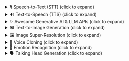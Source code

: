 <details>
<summary>🎙️ Speech-to-Text (STT) (click to expand)</summary>
<details>
<summary>🎙️ Dataset for STT (click to expand)</summary>
## 🗂️ Dataset for STT
## 📜 [CC-0](https://creativecommons.org/share-your-work/public-domain/cc0/)

| CORPUS | LANGUAGES | # HOURS | # SPEAKERS | DOWNLOAD | LICENSE |
| --- | --- | --- | --- | --- | --- |
| Common Voice | Multilingual | >15,000 hours (validated); >20,000 hours (total) | Multi-speaker | <https://voice.mozilla.org/en/datasets> | [CC-0](https://creativecommons.org/share-your-work/public-domain/cc0/) |
| Yesno | Hebrew | 6 mins | one male | <http://www.openslr.org/1/> | [CC-0](https://creativecommons.org/share-your-work/public-domain/cc0/) |
| LJ Speech Corpus | English | ~24 hours | [one female](https://librivox.org/reader/11049) | <https://data.keithito.com/data/speech/LJSpeech-1.1.tar.bz2> | [CC-0](https://creativecommons.org/share-your-work/public-domain/cc0/) |
| NST Danish ASR Database | Danish | 229,992 utterances | 616 speakers | original: <https://www.nb.no/sprakbanken/en/resource-catalogue/oai-nb-no-sbr-19/>, reorganized: <https://www.nb.no/sprakbanken/en/resource-catalogue/oai-nb-no-sbr-55/> | [CC-0](https://creativecommons.org/publicdomain/zero/1.0/) |
| NST Danish Dictation | Danish | 34,955 utterances | 151 speakers | <https://www.nb.no/sprakbanken/en/resource-catalogue/oai-nb-no-sbr-20/> | [CC-0](https://creativecommons.org/publicdomain/zero/1.0/) |
| NST Danish Speech Synthesis | Danish | 4,108 utterances | 1 male speaker | <https://www.nb.no/sprakbanken/en/resource-catalogue/oai-nb-no-sbr-21/> | [CC-0](https://creativecommons.org/publicdomain/zero/1.0/) |
| NST Swedish ASR Database | Swedish | 366,000 utterances | 1,000 speakers | original: <https://www.nb.no/sprakbanken/en/resource-catalogue/oai-nb-no-sbr-16/>, reorganized: <https://www.nb.no/sprakbanken/en/resource-catalogue/oai-nb-no-sbr-56/> | [CC-0](https://creativecommons.org/publicdomain/zero/1.0/) |
| NST Swedish Dictation | Swedish | 45,620 utterances | 195 speakers | <https://www.nb.no/sprakbanken/en/resource-catalogue/oai-nb-no-sbr-17/> | [CC-0](https://creativecommons.org/publicdomain/zero/1.0/) |
| NST Swedish Speech Synthesis | Swedish | 5,279 utterances | 1 male speaker | <https://www.nb.no/sprakbanken/en/resource-catalogue/oai-nb-no-sbr-18/> | [CC-0](https://creativecommons.org/publicdomain/zero/1.0/) |
| NST Norwegian ASR Database | Norwegian | 359,760 utterances | 980 speakers | original: <https://www.nb.no/sprakbanken/en/resource-catalogue/oai-nb-no-sbr-13/>, reorganized: <https://www.nb.no/sprakbanken/en/resource-catalogue/oai-nb-no-sbr-54/> | [CC-0](https://creativecommons.org/publicdomain/zero/1.0/) |
| NST Norwegian Dictation | Norwegian | 33,360 utterances | 144 speakers | <https://www.nb.no/sprakbanken/en/resource-catalogue/oai-nb-no-sbr-14/> | [CC-0](https://creativecommons.org/publicdomain/zero/1.0/) |
| NST Norwegian Speech Synthesis | Norwegian | 5,363 utterances | 1 male speaker | <https://www.nb.no/sprakbanken/en/resource-catalogue/oai-nb-no-sbr-15/> | [CC-0](https://creativecommons.org/publicdomain/zero/1.0/) |
| NB Tale – Speech Database for Norwegian | Norwegian | 7,600 utterances + ~12 hours | 380 speakers | <https://www.nb.no/sprakbanken/en/resource-catalogue/oai-nb-no-sbr-31/> | [CC-0](https://creativecommons.org/publicdomain/zero/1.0/) |
| Norwegian Parliamentary Speech Corpus (v0.1) | Norwegian | ~59 hours | 203 speakers | <https://www.nb.no/sprakbanken/en/resource-catalogue/oai-nb-no-sbr-58/> | [CC-0](https://creativecommons.org/publicdomain/zero/1.0/) |
| Wikimedia Commons Odia | Odia | ~8 hours | ~20 speakers | <https://commons.wikimedia.org/wiki/Category:Odia_pronunciation> | mostly(?) [CC-0](https://creativecommons.org/share-your-work/public-domain/cc0/) |
| Thorsten-21.02-neutral | German | ~24 hours | 1 male speaker | <https://www.Thorsten-Voice.de> | [CC-0](https://creativecommons.org/share-your-work/public-domain/cc0/) |
| Thorsten-21.06-emotional | German | 2.400 utterances (8 emotions) | 1 male speaker | <https://www.Thorsten-Voice.de> | [CC-0](https://creativecommons.org/share-your-work/public-domain/cc0/) |

## 📜 [CC-BY](https://creativecommons.org/licenses/by/4.0/)

| CORPUS | LANGUAGES | # HOURS | # SPEAKERS | DOWNLOAD | LICENSE |
| --- | --- | --- | --- | --- | --- |
| ARU Speech Corpus | English (UK) | 720 utterances / speaker | 12 (6 femals; 6 male) | <http://datacat.liverpool.ac.uk/681/1/ARU_Speech_Corpus_v1_0.zip> | [CC-BY 3.0](https://creativecommons.org/licenses/by/3.0/) |
| Althingi Parliamentary Speech Corpus  | Icelandic | 542 hours and 25 minutes | 196 speakers | <http://www.malfong.is/index.php?dlid=73&lang=en> | [CC-BY 4.0](https://creativecommons.org/licenses/by/4.0/) |
| Alþingisumræður Parliamentary Speech Corpus | Icelandic | ~21 hours | | <http://www.malfong.is/index.php?dlid=8&lang=en> | [CC-BY 3.0](https://creativecommons.org/licenses/by/3.0/) |
| Hjal Corpus | Icelandic | ~41,000 recordings | 883 speakers | <http://www.malfong.is/index.php?dlid=5&lang=en> | [CC-BY 3.0](https://creativecommons.org/licenses/by/3.0/) |
| The Malromur Corpus | Icelandic | 152 hours | 563 speakers | <http://www.malfong.is/index.php?dlid=65&lang=en> | [CC-BY 4.0](https://creativecommons.org/licenses/by/4.0/) |
| Telecooperation German Corpus for Kinect | German | ~35 hours | ~180 speakers | <http://www.repository.voxforge1.org/downloads/de/german-speechdata-TUDa-2015.tar.gz> | [CC-BY 2.0](https://creativecommons.org/licenses/by/2.0/) |
| African Speech Technology English-English Speech Corpus | English | ~21 hours | | <https://repo.sadilar.org/handle/20.500.12185/283> | [CC-BY 2.5 South Africa](https://creativecommons.org/licenses/by/2.5/za/legalcode) |
| African Speech Technology isiXhosa Speech Corpus | isiXhosa | ~26 hours | | <https://repo.sadilar.org/handle/20.500.12185/305> | [CC-BY 2.5 South Africa](https://creativecommons.org/licenses/by/2.5/za/legalcode) |
| NCHLT Afrikaans | Afrikaans | 56 hours | 210 speakers (98 female / 112 male) | <https://repo.sadilar.org/handle/20.500.12185/280> | CC-BY 3.0 |
| NCHLT English | English | 56 hours | 210 speakers (100 female / 110 male) | <https://repo.sadilar.org/handle/20.500.12185/274> | CC-BY 3.0 |
| NCHLT isiNdebele | isiNdebele | 56 hours | 148 speakers (78 female / 70 male) | <https://repo.sadilar.org/handle/20.500.12185/272> | CC-BY 3.0 |
| NCHLT isiXhosa | isiXhosa | 56 hours | 209 speakers (106 female / 103 male) | <https://repo.sadilar.org/handle/20.500.12185/279> | CC-BY 3.0 |
| NCHLT isiZulu | isiZulu | 56 hours | 210 speakers (98 female / 112 male) | <https://repo.sadilar.org/handle/20.500.12185/275> | CC-BY 3.0 |
| NCHLT Sepedi | Sepedi | 56 hours | 210 speakers (100 female / 110 male) | <https://repo.sadilar.org/handle/20.500.12185/270> | CC-BY 3.0 |
| NCHLT Sesotho | Sesotho | 56 hours | 210 speakers (113 female / 97 male) | <https://repo.sadilar.org/handle/20.500.12185/278> | CC-BY 3.0 |
| NCHLT Setswana | Setswana | 56 hours | 210 speakers (109 female / 101 male) | <https://repo.sadilar.org/handle/20.500.12185/281> | CC-BY 3.0 |
| NCHLT Siswati | Siswati | 56 hours | 197 speakers (96 female / 101 male) | <https://repo.sadilar.org/handle/20.500.12185/271> | CC-BY 3.0 |
| NCHLT Tshivenda | Tshivenda | 56 hours | 208 speakers (83 female / 125 male) | <https://repo.sadilar.org/handle/20.500.12185/276> | CC-BY 3.0 |
| NCHLT Xitsonga | Xitsonga | 56 hours | 198 speakers (95 female/103 male) | <https://repo.sadilar.org/handle/20.500.12185/277> | CC-BY 3.0 |
| Lwazi II Cross-lingual Proper Name Corpus | Afrikaans; English; isiZulu; Sesotho | 2 hours 5 mins| 20 speakers | <https://repo.sadilar.org/handle/20.500.12185/445> | CC-BY 3.0 |
| Lwazi II Proper Name Call Routing Telephone Corpus | English | 2 hours 7 mins | | <https://repo.sadilar.org/handle/20.500.12185/448> | CC-BY 3.0 |
| Lwazi II Afrikaans Trajectory Tracking Corpus | Afrikaans | 4 hours | one male | <https://repo.sadilar.org/handle/20.500.12185/442> | CC-BY 3.0 |
| LibriSpeech | English | ~1000 hours | 2484 speakers (1201 female / 1283 male) | <http://www.openslr.org/12/> | CC-BY 4.0 |
| Zeroth-Korean | Korean | 52.8 hours | 115 speakers | <http://www.openslr.org/40/> | CC-BY 4.0 |
| Speech Commands | English | 17.8 hours  | >1,000 speakers | <https://ai.googleblog.com/2017/08/launching-speech-commands-dataset.html> | CC-BY 4.0 |
| ParlamentParla | Catalan | 320 hours  |  | <https://www.openslr.org/59/> | CC-BY 4.0 |
|  SIWIS | French | ~10 hours  | one female | <http://datashare.is.ed.ac.uk/download/DS_10283_2353.zip> | [CC-BY 4.0](https://creativecommons.org/licenses/by/4.0/legalcode) |
|  VCTK | English | 44 hours | 109 speakers  | <http://datashare.is.ed.ac.uk/download/DS_10283_3443.zip> | [CC-BY 4.0](https://creativecommons.org/licenses/by/4.0/legalcode) |
|  LibriTTS | English | 586 hours | 2,456 speakers (1,185 female / 1,271 male)  | <http://www.openslr.org/60/> | [CC-BY 4.0](https://creativecommons.org/licenses/by/4.0/legalcode) |
|  Augmented LibriSpeech | Audio (English); Text (English, French) | 236 hours | | <https://persyval-platform.univ-grenoble-alpes.fr/datasets/DS91> | [CC-BY 4.0](https://creativecommons.org/licenses/by/4.0/legalcode) |
|  Helsinki Prosody Corpus | English | 262.5 hours | 1,230 speakers | <https://github.com/Helsinki-NLP/prosody> | [CC-BY 4.0](https://creativecommons.org/licenses/by/4.0/legalcode) |
|Tuva Speech Database | Norwegian | 24 hours | 40 speakers | https://www.nb.no/sprakbanken/show?serial=oai:nb.no:sbr-44&lang= |  [CC-BY 4.0](https://creativecommons.org/licenses/by/4.0/legalcode) |
| COERLL Kʼicheʼ corpus | Kʼicheʼ | 34 minutes | ? speakers | https://cl.indiana.edu/~ftyers/resources/utexas-kiche-audio.tar.gz | [CC-BY 4.0](https://creativecommons.org/licenses/by/4.0/legalcode) |
| Timers and Such v0.1 | English (synthetic: US, real: various nationalities) | synthetic: 172 hours, real: 0.29 hours | 21 synthetic, 11 real | https://zenodo.org/record/4110812#.X9j0RmBOkYM | [CC-BY 4.0](https://creativecommons.org/licenses/by/4.0/legalcode) |
| Large Corpus of Czech Parliament Plenary Hearings | Czech | 444 hours | | <https://lindat.mff.cuni.cz/repository/xmlui/handle/11234/1-3126> | [CC-BY 4.0](https://creativecommons.org/licenses/by/4.0/legalcode) |

## 📜 [CC-BY-SA](https://creativecommons.org/licenses/by-sa/4.0/)

| CORPUS | LANGUAGES | # HOURS | # SPEAKERS | DOWNLOAD | LICENSE |
| --- | --- | --- | --- | --- | --- |
| Iban | Iban | 8 hours |  | <http://www.openslr.org/24/> <https://github.com/sarahjuan/iban> | CC-BY-SA 2.0 |
| Vystadial 2013 | English; Czech | 41 hours; 15 hours |  | <http://www.openslr.org/6/> | CC-BY-SA 3.0 US |
| Vystadial 2016 Czech | Czech | 77 hours; includes Vystadial 2013 Czech | | <https://lindat.cz/repository/xmlui/handle/11234/1-1740> | CC-BY-SA 4.0 |
| Free Spoken Digit Dataset | English | 2,000 isolated digits | 4 speakers | <https://github.com/Jakobovski/free-spoken-digit-dataset> | CC-BY-SA 4.0 |
| Google Javanese | Javanese | 296 hours| 1019 speakers| <http://www.openslr.org/35/> | CC-BY-SA 4.0 |
| Google Nepali | Nepali | 165 hours| 527 speakers| <http://www.openslr.org/54/> | CC-BY-SA 4.0 |
| Google Bengali | Bengali | 229 hours| 508 speakers| <http://www.openslr.org/53/> | CC-BY-SA 4.0 |
| Google Sinhala | Sinhala | 224 hours| 478 speakers| <http://www.openslr.org/52/> | CC-BY-SA 4.0 |
| Google Sundanese | Sundanese | 333 hours| 542 speakers| <http://www.openslr.org/36/> | CC-BY-SA 4.0 |
| Spoken Wikipedia Corpus (SWC-2017) | English; German; Dutch | 182 hours; 249 hours; 79 hours | 395 speakers; 339 speakers; 145 speakers | <https://nats.gitlab.io/swc/> | CC-BY-SA 4.0 |
| Chuvash TTS | Chuvash | 4 hours | 1 speaker | <https://github.com/ftyers/Turkic_TTS> | CC-BY-SA 4.0  |
| Forschergeist | German | 2 hours | 2 speakers (1 female; 1 male) | female speaker: <https://goofy.zamia.org/zamia-speech/corpora/forschergeist/annettevogt-20180320-rec.tgz>; male speaker: <https://goofy.zamia.org/zamia-speech/corpora/forschergeist/timpritlove-20180320-rec.tgz> | CC-BY-SA 4.0  |
| Malayalam Speech Corpus by [SMC](https://blog.smc.org.in/malayalam-speech-corpus/) | Malayalam | 1:36 hours | 75 speakers (3 female, 12 male, 60 unidentified) | https://releases.smc.org.in/msc-reviewed-speech/ | CC-BY-SA 4.0  |
| Google Malayalam | Malayalam | 3.02 hours| 24 speakers| <http://www.openslr.org/63/> | CC-BY-SA 4.0 |

## 📜 [CC-BY-ND](https://creativecommons.org/licenses/by-nd/4.0/)

| CORPUS | LANGUAGES | # HOURS | # SPEAKERS | DOWNLOAD | LICENSE |
| --- | --- | --- | --- | --- | --- |
| IBM Recorded Debates v1 | English | 5 hours | 10 speakers | <https://www.research.ibm.com/haifa/dept/vst/debating_data.shtml#Debate%20Speech%20Analysis> | CC-BY-ND |
| IBM Recorded Debates v2 | English | ~14 hours  | 14 speakers | <https://www.research.ibm.com/haifa/dept/vst/debating_data.shtml#Debate%20Speech%20Analysis> | CC-BY-ND |

## 📜 [CC-BY-NC](https://creativecommons.org/licenses/by-nc/4.0/)

| CORPUS | LANGUAGES | # HOURS | # SPEAKERS | DOWNLOAD | LICENSE |
| --- | --- | --- | --- | --- | --- |
| TV3Parla | Catalan | 240 hours  |  | <http://laklak.eu/share/tv3_0.3.tar.gz> | [CC-BY-NC 4.0](https://creativecommons.org/licenses/by-nc/4.0/) |
| Russian Open STT Corpus | Russian | ~10,000 hours public, ~10,000 more upon request  |  | <https://github.com/snakers4/open_stt/#links> | [CC-BY-NC 4.0](https://creativecommons.org/licenses/by-nc/4.0/) with some [exceptions](https://github.com/snakers4/open_stt/blob/master/LICENSE)|
| Russian Open TTS Corpus | Russian | 145 hours  | 3 males | <https://github.com/snakers4/open_tts/#links> | [CC-BY-NC 4.0](https://creativecommons.org/licenses/by-nc/4.0/) with some [expections](https://github.com/snakers4/open_tts/blob/master/LICENSE)|
| OVM – Otázky Václava Moravce | Czech | 35 hours  |  | <https://lindat.mff.cuni.cz/repository/xmlui/handle/11858/00-097C-0000-000D-EC98-3> | [CC-BY-NC 3.0](https://creativecommons.org/licenses/by-nc/3.0/) |

## 📜 [CC-BY-NC-SA](https://creativecommons.org/licenses/by-nc-sa/4.0/)

| CORPUS | LANGUAGES | # HOURS | # SPEAKERS | DOWNLOAD | LICENSE |
| --- | --- | --- | --- | --- | --- |
| CHiME-Home | English | 6.8 hours |  | <https://archive.org/details/chime-home> | [CC-BY-NC-SA 3.0](https://creativecommons.org/licenses/by-nc-sa/3.0/) |
| Cameroon Pidgin English Corpus | Cameroon Pidgin English | ~17 hours |  | <http://ota.ox.ac.uk/text/2563.zip> | [CC-BY-NC-SA 3.0](https://creativecommons.org/licenses/by-nc-sa/3.0/) |

## 📜 [CC-BY-NC-ND](https://creativecommons.org/licenses/by-nc-nd/4.0/)

| CORPUS | LANGUAGES | # HOURS | # SPEAKERS | DOWNLOAD | LICENSE |
| --- | --- | --- | --- | --- | --- |
| Tatoeba-Eng | English | ~250 hours (rough estimate) | 6 speakers | <https://voice.mozilla.org/en/datasets> | [CC-BY-NC 4.0](https://creativecommons.org/licenses/by-nc/4.0/) (some audio) / [CC-BY-NC-ND 3.0](https://creativecommons.org/licenses/by-nc-nd/3.0/) (most audio) / [CC-BY 2.0](https://creativecommons.org/licenses/by/2.0/) (all text) |
| TED-LIUM | English | 118 hours | 685 speakers (36h female / 81h male) | <http://www.openslr.org/7/> | [CC-BY-NC-ND 3.0](https://creativecommons.org/licenses/by-nc-nd/3.0/) |
| TED-LIUM-2 | English | 207 hours | 1242 speakers (66h female / 141h male) | <http://www.openslr.org/19/> | [CC-BY-NC-ND 3.0](https://creativecommons.org/licenses/by-nc-nd/3.0/) |
| TED-LIUM-3 | English | 452 hours | 2028 speakers (134h female / 316h male) | <http://www.openslr.org/51/> | [CC-BY-NC-ND 3.0](https://creativecommons.org/licenses/by-nc-nd/3.0/) |
| Pansori TEDxKR | Korean | 3 hours | 41 speakers | <http://www.openslr.org/58/> | [CC-BY-NC-ND 4.0](https://creativecommons.org/licenses/by-nc-nd/4.0/) |
| Primewords Mandarin | Mandarin | 100 hours | 296 speakers | <http://www.openslr.org/47/> | [CC-BY-NC-ND 4.0](https://creativecommons.org/licenses/by-nc-nd/4.0/)|
| MuST-C v1.0 | Audio (English); Text (Dutch, French, German, Italian, Portuguese, Romanian, Russian, Spanish) | 408, 504, 492, 465, 442, 385, 432, 489 hours per language pair | | <https://ict.fbk.eu/must-c-release-v1-0/> | [CC-BY-NC-ND 4.0](https://creativecommons.org/licenses/by-nc-nd/4.0/) |
| Czech Parliament Meetings | Czech | 88 hours | | <https://lindat.mff.cuni.cz/repository/xmlui/handle/11858/00-097C-0000-0005-CF9C-4> | [CC-BY-NC-ND 3.0](https://creativecommons.org/licenses/by-nc-nd/3.0/) |
| BembaSpeech | Bemba | 24 hours | 17 speakers (9 male / 8 female) | <https://github.com/csikasote/BembaSpeech> | [CC-BY-NC-ND 4.0](https://creativecommons.org/licenses/by-nc-nd/4.0/) |

## 📜 [CDLA-Permissive](https://cdla.io/permissive-1-0/)

| CORPUS | LANGUAGES | # HOURS | # SPEAKERS | DOWNLOAD | LICENSE |
| --- | --- | --- | --- | --- | --- |
| DiPCo | English | ~5 hours | 32 speakers (13 female; 19 male) | <https://s3.amazonaws.com/dipco/DiPCo.tgz> | [CDLA-Permissive-1.0](https://cdla.io/permissive-1-0/) |

## 📜 [GNU General Public License](https://www.gnu.org/licenses/gpl.html)

| CORPUS | LANGUAGES | # HOURS | # SPEAKERS | DOWNLOAD | LICENSE |
| --- | --- | --- | --- | --- | --- |
| VoxForge | English | ~120 hours | ~2966 speakers | <http://www.repository.voxforge1.org/downloads/en/Trunk/Audio/Main/16kHz_16bit/> <https://voice.mozilla.org/en/datasets> | GNU-GPL 3.0 |
| VoxForge | Russian |  | | <http://www.repository.voxforge1.org/downloads/ru/Trunk/Audio/Main/16kHz_16bit/> <http://www.repository.voxforge1.org/downloads/Russian/Trunk/Audio/Main/16kHz_16bit/>| GNU-GPL 3.0 |
| VoxForge | German |  | | <http://www.repository.voxforge1.org/downloads/de/Trunk/Audio/Main/16kHz_16bit/> | GNU-GPL 3.0 |


## 📜 [Apache License](https://www.apache.org/licenses/LICENSE-2.0)

| CORPUS | LANGUAGES | # HOURS | # SPEAKERS | DOWNLOAD | LICENSE |
| --- | --- | --- | --- | --- | --- |
| AISHELL-1 | Mandarin | 170 hours | 400 speakers | <http://www.openslr.org/33/> | Apache 2.0 |
| Tunisian_MSA | Modern Standard Arabic (Tunisia) | 11.2 hours | 118 speakers | <http://www.openslr.org/46/> | Apache 2.0 |
| African Accented French | French | 22 hours | 232 speakers | <http://www.openslr.org/57/> | Apache 2.0 |
| THCHS-30 | Mandarin Chinese | 33.57 hours (13,389 utterances) | 40 speakers (31 female; 9 male) | <http://www.openslr.org/18/> | Apache 2.0 |
| Living Audio Dataset - Dutch | Dutch | 57:49 min | 1 speaker | <https://github.com/Idlak/Living-Audio-Dataset> | Apache 2.0 |
| Living Audio Dataset - English | English | 50:50 min | 1 speaker | <https://github.com/Idlak/Living-Audio-Dataset> | Apache 2.0 |
| Living Audio Dataset - Irish | Irish | 61:56 min | 1 speaker | <https://github.com/Idlak/Living-Audio-Dataset> | Apache 2.0 |
| Living Audio Dataset - Russian | Russian | 34:58 min | 1 speaker | <https://github.com/Idlak/Living-Audio-Dataset> | Apache 2.0 |



## 📜 [MIT License](https://opensource.org/licenses/MIT)

| CORPUS | LANGUAGES | # HOURS | # SPEAKERS | DOWNLOAD | LICENSE |
| --- | --- | --- | --- | --- | --- |
| ALFFA | Amharic;Hausa (paid); Swahili; Wolof |  |  | <http://www.openslr.org/25/> <https://github.com/besacier/ALFFA_PUBLIC> | MIT |


## 📜 [BSD 3-Clause License](https://opensource.org/licenses/BSD-3-Clause)


| CORPUS | LANGUAGES | # HOURS | # SPEAKERS | DOWNLOAD | LICENSE |
| --- | --- | --- | --- | --- | --- |
| M-AILABS German Corpus | German | 237 hours and 22 minutes |  | <http://www.caito.de/data/Training/stt_tts/de_DE.tgz> | [M-AILABS LICENSE](https://www.caito.de/2019/01/the-m-ailabs-speech-dataset/) (a data-specific [BSD 3-Clause License](https://opensource.org/licenses/BSD-3-Clause))|
| M-AILABS Queen's English Corpus | Queen's English | 45 hours and 35 minutes |  | <http://www.caito.de/data/Training/stt_tts/en_UK.tgz> | [M-AILABS LICENSE](https://www.caito.de/2019/01/the-m-ailabs-speech-dataset/) (a data-specific [BSD 3-Clause License](https://opensource.org/licenses/BSD-3-Clause))|
| M-AILABS US English Corpus | American English | 102 hours and 7 minutes |  | <http://www.caito.de/data/Training/stt_tts/en_US.tgz> | [M-AILABS LICENSE](https://www.caito.de/2019/01/the-m-ailabs-speech-dataset/) (a data-specific [BSD 3-Clause License](https://opensource.org/licenses/BSD-3-Clause))|
| M-AILABS Spanish Corpus | Spanish Spanish | 108 hours and 34 minutes |  | <http://www.caito.de/data/Training/stt_tts/es_ES.tgz> | [M-AILABS LICENSE](https://www.caito.de/2019/01/the-m-ailabs-speech-dataset/) (a data-specific [BSD 3-Clause License](https://opensource.org/licenses/BSD-3-Clause))|
| M-AILABS Italian Corpus | Italian | 127 hours and 40 minutes |  | <http://www.caito.de/data/Training/stt_tts/it_IT.tgz> | [M-AILABS LICENSE](https://www.caito.de/2019/01/the-m-ailabs-speech-dataset/) (a data-specific [BSD 3-Clause License](https://opensource.org/licenses/BSD-3-Clause))|
| M-AILABS Ukrainian Corpus | Ukrainian | 87 hours and 8 minutes |  | <http://www.caito.de/data/Training/stt_tts/uk_UK.tgz> | [M-AILABS LICENSE](https://www.caito.de/2019/01/the-m-ailabs-speech-dataset/) (a data-specific [BSD 3-Clause License](https://opensource.org/licenses/BSD-3-Clause))|
| M-AILABS Russian Corpus | Russian | 46 hours and 47 minutes |  | <http://www.caito.de/data/Training/stt_tts/ru_RU.tgz> | [M-AILABS LICENSE](https://www.caito.de/2019/01/the-m-ailabs-speech-dataset/) (a data-specific [BSD 3-Clause License](https://opensource.org/licenses/BSD-3-Clause))|
| M-AILABS French-v0.9 Corpus | French | 190 hours and 30 minutes |  | <http://www.caito.de/data/Training/stt_tts/fr_FR.tgz> | [M-AILABS LICENSE](https://www.caito.de/2019/01/the-m-ailabs-speech-dataset/) (a data-specific [BSD 3-Clause License](https://opensource.org/licenses/BSD-3-Clause))|
| M-AILABS Polish Corpus | Polish | 53 hours and 50 minutes |  | <http://www.caito.de/data/Training/stt_tts/pl_PL.tgz> | [M-AILABS LICENSE](https://www.caito.de/2019/01/the-m-ailabs-speech-dataset/) (a data-specific [BSD 3-Clause License](https://opensource.org/licenses/BSD-3-Clause))|

## 📜 [Custom License](https://en.wikipedia.org/wiki/Copyright)

| CORPUS | LANGUAGES | # HOURS | # SPEAKERS | DOWNLOAD | LICENSE |
| --- | --- | --- | --- | --- | --- |
| Fluent Speech Commands Corpus | English | 19 hours (30,043 utterances) | 97 speakers | <http://fluent.ai:2052/jf8398hf30f0381738rucj3828chfdnchs.tar.gz> | [Fluent Speech Commands Public License](https://groups.google.com/a/fluent.ai/forum/#!msg/fluent-speech-commands/MXh_7Y-3QC8/9i2pHPW9AwAJ) |
| CMU Wilderness | 700 Langs | Alignments distributed without audio or text total:~14,000 hours; per lang: ~20 hours |  | <https://github.com/festvox/datasets-CMU_Wilderness> | <https://live.bible.is/terms> |
| CHiME-5 | English | 50 hours | 48 speakers | <http://spandh.dcs.shef.ac.uk/chime_challenge/data.html> | [CHiME-5 License](http://spandh.dcs.shef.ac.uk/chime_challenge/download.html) |
| Fearless Steps Corpus | English | 19,000 hours (20 hours transcribed) | ~450 speakers | <https://fearless-steps.github.io/ChallengePhase3/#19k_Corpus_Access> | [NASA Media Usage Guidelines](https://www.nasa.gov/multimedia/guidelines/index.html) |
| Microsoft Speech Corpus (Indian languages) | Telugu; Tamil; Gujarati | | | <https://msropendata.com/datasets/7230b4b1-912d-400e-be58-f84e0512985e> | [Microsoft Speech Corpus (Indian Languages) License](https://msropendata.com/datasets/7230b4b1-912d-400e-be58-f84e0512985e) |
| Microsoft Speech Language Translation Corpus | English; Chinese; Japanese| | | <https://msropendata.com/datasets/54813518-4ea6-4c39-9bb2-b0d1e5f0c187> | [Microsoft Research Data License Agreement](https://msrodr-api.azurewebsites.net//licenses/2f933be3-284d-500b-7ea3-2aa2fd0f1bb2/file) |
| Hey Snips Corpus | English | 11K positive "Hey Snips" (~4.4 hours) and 87K negative (~89 hours) utterances | 2215 speakers (positive & negative) and 4028 speakers (negative only) | <https://research.snips.ai/datasets/keyword-spotting> | [Snips Data License](https://github.com/snipsco/keyword-spotting-research-datasets/blob/master/LICENSE) |
| Snips SLU Corpus | English; French | 1660 "Smart Lights EN" (~1.3 hours), 1286 "Smart Speaker EN" (~55 minutes), 1138 "Smart Speaker FR" (~50 minutes) utterances | English: 69 speakers; French: 30 speakers | <https://research.snips.ai/datasets/spoken-language-understanding> | [Snips Data License](https://github.com/snipsco/keyword-spotting-research-datasets/blob/master/LICENSE) |
| CMU Sphinx Group - AN4 | English | "an4_clstk"(~50 minutes) "an4test_clstk" (~6 minutes) | "an4_clstk": 21 female, 53 male "an4test_clstk": 3 female, 7 male | http://www.speech.cs.cmu.edu/databases/an4/an4_raw.bigendian.tar.gz | [AN4](http://www.speech.cs.cmu.edu/databases/an4/LICENSE.html) |
| FT Speech | Danish | ~1,857 hours (1,017,244 utterances) | 434 speakers (176 female, 258 male) | <https://ftspeech.dk> | [FT Speech License](https://ftspeech.dk/LICENSE.html) |
| FalaBrasil-LAPS-Constituicao | Brazilian-Portuguese | 9 hours | 1 speaker | <https://drive.google.com/uc?export=download&confirm=SrvW&id=1Nf849u-27CYRzJqedLaI-FaZfMRO7FT> | ["Bases de áudio transcrito e bases de texto normalizadas (sem pontuação, com números escritos por extenso, etc.) disponibilizadas de forma gratuita* pelo Grupo FalaBrasil. [disponibilizadas de forma gratuita*] / Portanto, apenas as bases livres estão sendo disponibilizadas."](http://labvis.ufpa.br/falabrasil/downloads/) |
| FalaBrasil-LaPSMail | Brazilian-Portuguese | 1 hour | 25 speakers | <https://drive.google.com/uc?export=download&confirm=PecV&id=1B_Vq8MDSE4fBQefVxqCGSl-EcKAcjJLb> | ["Bases de áudio transcrito e bases de texto normalizadas (sem pontuação, com números escritos por extenso, etc.) disponibilizadas de forma gratuita* pelo Grupo FalaBrasil. [disponibilizadas de forma gratuita*] / Portanto, apenas as bases livres estão sendo disponibilizadas."](http://labvis.ufpa.br/falabrasil/downloads/) |
| FalaBrasil-LaPS Benchmark | Brazilian-Portuguese | 1 hour | 1 speaker | <https://drive.google.com/uc?export=download&confirm=XFfF&id=1nZ8L9nJTt4blFC0RGT9Y7XRu02aAvDIo> | ["Bases de áudio transcrito e bases de texto normalizadas (sem pontuação, com números escritos por extenso, etc.) disponibilizadas de forma gratuita* pelo Grupo FalaBrasil. [disponibilizadas de forma gratuita*] / Portanto, apenas as bases livres estão sendo disponibilizadas."](http://labvis.ufpa.br/falabrasil/downloads/) |
</details>

<details>
<summary>🤖 Speech-to-Text (STT) Models (click to expand)</summary>

#### 📅 2023
1. [whisper.cpp][High-Performance C++ Port of OpenAI Whisper](https://github.com/ggerganov/whisper.cpp), `GitHub 2023`. [[Code](https://github.com/ggerganov/whisper.cpp)]  *Port of OpenAI's Whisper model in pure C/C++ using GGML for efficient CPU/GPU inference — runs on Mac, Windows, Linux, and mobile devices.*
2. [DeepSpeech][An Open-Source Speech-to-Text Engine](https://github.com/mozilla/DeepSpeech), `GitHub 2023`. [[Code](https://github.com/mozilla/DeepSpeech)]  *TensorFlow-based speech recognition engine capable of running in real-time on low-resource devices.*
3. [Leon][Your Open-Source Personal Assistant](https://github.com/leon-ai/leon), `GitHub 2023`. [[Code](https://github.com/leon-ai/leon)]   *Node.js & Python-powered open-source voice assistant you can run on your own server.*
4. [faster-whisper][Fast Whisper Transcription via CTranslate2](https://github.com/SYSTRAN/faster-whisper), `GitHub 2023`. [[Code](https://github.com/SYSTRAN/faster-whisper)]  *Lightweight Whisper implementation with CTranslate2 backend for fast and efficient transcription.*
5. [WhisperX][Word-Level Timestamped ASR with Diarization](https://github.com/m-bain/whisperX), `GitHub 2023`. [[Code](https://github.com/m-bain/whisperX)]  *ASR model providing word-level timestamps and speaker diarization using Whisper backbone.*
6. [Kaldi][Speech Recognition Toolkit](https://github.com/kaldi-asr/kaldi), `GitHub 2023`. [[Code](https://github.com/kaldi-asr/kaldi)]  *C++ toolkit widely used in academia and industry for speech recognition research.*
7. [pyvideotrans][Translate & Dub Videos Automatically](https://github.com/jianchang512/pyvideotrans), `GitHub 2023`. [[Code](https://github.com/jianchang512/pyvideotrans)]  *Speech recognition + translation + dubbing pipeline for automatic multilingual video processing.*
8. [speechbrain][All-in-One Speech Toolkit in PyTorch](https://github.com/speechbrain/speechbrain), `GitHub 2023`. [[Code](https://github.com/speechbrain/speechbrain)]  *End-to-end toolkit for ASR, speaker ID, enhancement, and more — built on PyTorch.*
9. [vosk-api][Offline STT for 20+ Languages](https://github.com/alphacep/vosk-api), `GitHub 2023`. [[Code](https://github.com/alphacep/vosk-api)]  *Real-time STT for mobile and edge devices — supports many languages without needing internet.*
10. [speech_recognition][Simple Python Speech Recognition](https://github.com/Uberi/speech_recognition), `GitHub 2023`. [[Code](https://github.com/Uberi/speech_recognition)]   *Lightweight library for accessing Google, Wit.ai, CMU Sphinx and more through Python.*
11. [ASRT_SpeechRecognition][Chinese ASR with Deep Learning](https://github.com/nl8590687/ASRT_SpeechRecognition), `GitHub 2023`. [[Code](https://github.com/nl8590687/ASRT_SpeechRecognition)]  *Chinese end-to-end STT with attention and LSTM/CTC architectures.*
12. [RealtimeSTT][Low-Latency Microphone Transcription](https://github.com/KoljaB/RealtimeSTT), `GitHub 2023`. [[Code](https://github.com/KoljaB/RealtimeSTT)]  *Robust real-time transcription from microphone input — lightweight and fast.*
13. [annyang][Voice Commands in Browser](https://github.com/TalAter/annyang), `GitHub 2023`. [[Code](https://github.com/TalAter/annyang)]  *Tiny JS library that adds voice control to websites using browser APIs.*
14. [sherpa-onnx][Real-Time Speech Framework with ONNX](https://github.com/k2-fsa/sherpa-onnx), `GitHub 2023`. [[Code](https://github.com/k2-fsa/sherpa-onnx)]  *Kaldi-inspired speech stack with ONNX backend — cross-platform real-time speech tools.*
15. [SenseVoice][Multilingual Speech Understanding](https://github.com/FunAudioLLM/SenseVoice), `GitHub 2023`. [[Code](https://github.com/FunAudioLLM/SenseVoice)]  *Foundation model for ASR, emotion detection, language ID, and event classification.*
16. [silero-models][Production-Ready STT/TTS Models](https://github.com/snakers4/silero-models), `GitHub 2023`. [[Code](https://github.com/snakers4/silero-models)]   *Accurate and fast models for mobile and server deployment — multilingual support.*
17. [whisper-jax][Whisper on JAX for Fast ASR](https://github.com/sanchit-gandhi/whisper-jax), `GitHub 2023`. [[Code](https://github.com/sanchit-gandhi/whisper-jax)]  *Fast Whisper inference with batching and TPU support — great for large-scale pipelines.*
18. [FunClip][Multimodal Speech-Text Understanding](https://github.com/modelscope/FunClip), `GitHub 2023`. [[Code](https://github.com/modelscope/FunClip)]  *Multimodal model trained for audio, vision, and text fusion — designed for universal understanding.*
</details>

</details>

<details>
<summary>🔊 Text-to-Speech (TTS) (click to expand)</summary>

- Add Tortoise-TTS, VITS, Coqui-TTS, etc...

</details>

<details>
<summary>✨ Awesome Generative AI & LLM APIs (click to expand)</summary>

## GenAI APIs

| Project Homepage    | API Docs Link  | Requires Auth Token (Y/N)  | Description (2 lines max)  |
|:-----------|:------|:------|:-------------|
| [OpenAI](https://openai.com/)| [Link](https://platform.openai.com/docs/api-reference) | Y | OpenAI APIs offer state-of-the-art GenAI models that can generate human-like text, answer questions, translate languages, generate and understand images, turn text to speech or speech to text thus empowering developers to create advanced AI-powered applications with ease. |
| [Gemini](https://ai.google.dev/)| [Link](https://ai.google.dev/gemini-api/docs)  | Y | designed to understand and interact with multiple data types, including text, images, audio, and video. |
| [Llama AI](https://www.llama-api.com/) | [Link](https://docs.llama-api.com/quickstart) | Y | Offers APIs to access Llama models to answer complex queries and generate text.|
| [Groq](https://groq.com/) | [Link](https://console.groq.com/docs/quickstart) | Y | Fastest Token Generation with Language Processing Units. Able to work on Open Source Models: Gemma-7b-lt, Llama3-70b-8192, Llama3-8b-8192, Mixtral-8x7b-32768. |
| [Databricks](https://docs.databricks.com/en/machine-learning/foundation-models/index.html) | [Link](https://docs.databricks.com/en/machine-learning/foundation-models/api-reference.html) | Y | Databricks supports Foundation Model APIs which allow you to access and query state-of-the-art open models. You can quickly and easily build applications that leverage a high-quality generative AI model without maintaining your own model deployment. |
| [Cohere AI](https://cohere.com/) | [Link](https://docs.cohere.com/docs/chat-api) | Y | Cohere AI offers a chat API that enables developers to create conversational interfaces with ease, leveraging advanced natural language understanding capabilities. |
| [DeepAI](https://deepai.org/) | [Link](https://deepai.org/docs) | Y | DeepAI is a user-friendly platform providing state-of-the-art AI tools & APIs that unlock and enhance creativity across industries, widely democratizing access to AI technologies for both developers and non-tech users. |
| [Clarifai API](https://www.clarifai.com/) | [Link](https://docs.clarifai.com/api-guide/api-overview/) | Y | Clarifai offers access to various popular generative AI models (LLM, multimodal, image,  video). |
| [Anthropic](https://www.anthropic.com/) | [Link](https://docs.anthropic.com/en/api/getting-started) | Y | Anthropic is an AI safety and research company behind the powerful Claude 3 model family. |
| [HuggingFace API](https://huggingface.co/) | [Link](https://huggingface.co/docs/api-inference/index) | Y | HuggingFace provides API access to many open source Generative AI models, datasets and Spaces which are free to use. |
| [TextCortex](https://textcortex.com/)  |  [Link](https://docs.textcortex.com/api)  |  Y  |  TextCortex provides a highly-scalable Text Generation API that uses advanced NLP to produce diverse and refined content. |
| [Stability AI](https://stability.ai/) | [Link](https://platform.stability.ai/docs/api-reference) | Y | Stability AI offers open-access AI models with minimal resource requirements in imaging, language, code and audio. |
| [Lovo AI](https://lovo.ai/) | [Link](https://docs.genny.lovo.ai/reference/intro/getting-started) | Y | Lovo lets you generate advanced AI voices for any use case. |
| [Jasper AI](https://www.jasper.ai/) | [Link](https://developers.jasper.ai/docs/getting-started-1) | Y | Jasper assist marketers in creating, optimizing and publishing content effectively using AI. |
| [Deepbrain AI](https://www.deepbrain.io/) | [Link](https://docs.deepbrain.io/aistudios/getting-started) | Y | DeepBrain AI offers natural text-to-speech capabilities & a powerful video generator that converts various inputs like text prompts, URLs, PDFs, and articles into engaging, professional-quality videos. |
| [Leonardo AI](https://leonardo.ai) | [Link](https://docs.leonardo.ai/reference/createdataset) | Y | Leonardo AI lets you create production quality visual assets for your projects. |
| [Mistral AI](https://mistral.ai/) | [Link](https://docs.mistral.ai/api/) | Y | Mistral offers open and portable Gen AI models for multilingual, code generation, maths, and advanced reasoning capabilities. |
| [Tavus AI](https://www.tavus.io/) | [Link](https://docs.tavusapi.com/api-reference/phoenix-replica-model/create-replica) | Y | Tavus offers an AI voice API converting text to video with features like voice cloning, lip-syncing, and script generation, realistic avatars and others. |
| [Colossyan](https://www.colossyan.com/) | [Link](https://docs.colossyan.com/) | Y | Colossyan offers an AI API to create videos from text with AI avatars. |
| [Synthesia](https://www.synthesia.io/) | [Link](https://docs.synthesia.io/docs/getting-started) | Y | Synthesia offers an API to turn text to video in minutes with AI avatars and voiceovers in 130+ languages. |
| [ElevenLabs](https://elevenlabs.io/) | [Link](https://elevenlabs.io/docs/api-reference/getting-started) | Y | ElevenLabs offers a voice generation API to produce highly realistic and natural-sounding voices. |
| [Perplexity AI](https://www.perplexity.ai/hub/getting-started) | [Link](https://docs.perplexity.ai/docs/getting-started) | Y | Perplexity is like an AI-powered swiss army knife helping in information discovery, summarizing content, exploring new topics etc. |
| [HeyGen AI](https://www.heygen.com) | [Link](https://docs.heygen.com/reference/authentication-1) | Y | Heygen let's you create produce studio-quality videos with AI-generated avatars and voices. |
| [DeepL Translate](https://www.deepl.com/translator) | [Link](https://developers.deepl.com/docs) | Y | DeepL provides high-quality text and document translations. | 
| [IBM Watson AI](https://www.ibm.com/products/watsonx-ai) | [Link](https://cloud.ibm.com/developer/watson/documentation) | Y | IBM Watson lets you incorporate AI capabilities like conversation, language analysis, STT & TTS into your applications. |
| [Writer](https://writer.com/) | [Link](https://dev.writer.com/api-reference/list-models) | Y | Writer provides APIs for generating, enhancing, and personalizing content. |
| [Together AI](https://www.together.ai/) | [Link](https://docs.together.ai/docs/quickstart) | Y | Together AI offers an API to query 50+ leading open-source models in a couple lines of code. |
| [GooseAI](https://goose.ai/) | [Link](https://goose.ai/docs) | Y | GooseAI provides a fully managed NLP-as-a-Service, offering various GPT-based models with high customization and speed. |
| [Voyage AI](https://www.voyageai.com/) | [Link](https://docs.voyageai.com/reference/embeddings-api) | Y | Voyage AI provides API endpoints for embedding and reranking models. |
| [AI/ML API](https://aimlapi.com/) | [Link](https://docs.aimlapi.com/) | Y |  An API aggregator that provides access to 100+ AI models via a single API. |
| [Wit.ai](https://wit.ai/) | [Link](https://wit.ai/docs/http/20240304/) | Y | Wit.ai provides APIs to build natural language experiences. |
| [PlayHT](https://play.ht/) | [Link](https://docs.play.ht/reference/api-getting-started) | Y | Play.ht provides realistic text-to-speech voices and audio generation for various applications. |
| [Chooch AI](https://www.chooch.com/) | [Link](https://www.chooch.com/api/) | Y | Detects, processes, and instantly analyzes visual elements in video streams. |
| [Clipdrop](https://clipdrop.co/) | [Link](https://clipdrop.co/apis/docs) | Y |  ClipDrop offers APIs for image upscaling, background removal, and other image enhancement features. |
| [Astria AI](https://www.astria.ai/) | [Link](https://docs.astria.ai/docs/api/overview/) | Y | Astria is an API for fine-tuning and customization of generative image models. |
| [Magic Slides](https://www.magicslides.app/) | [Link](https://www.magicslides.app/magicslides-api/docs) | Y | Professional Presentations in Seconds with AI. |
| [Mubert](https://mubert.com/) | [Link](https://mubert2.docs.apiary.io/#) | Y | Generates personalized soundtracks. |
| [SharpAPI](https://sharpapi.com/) | [Link](https://sharpapi.com/documentation) | Y | Generative AI APIs for some use cases in E-Commerce, Marketing, Content Management, HR Tech, Travel, etc.|

## GenAI API Integration Articles/Tutorials

| Article Title    | Link  | Summary (2 lines max)  |
|:-----------|:------|:-------------|  
| How to integrate generative AI into your applications | [Link](https://www.pluralsight.com/resources/blog/data/integrate-genai-applications-openai) | The article offers a detailed tutorial on accessing the OpenAI API, demonstrating methods via web API calls and Python's OpenAI library, enabling developers to integrate Generative AI effortlessly into their projects. |
| AI Image Generator using Reactjs & Open Journey API | [Link](https://medium.com/@vikumch/ai-image-generator-using-reactjs-open-journey-api-8706d7063dae) | This article provides a tutorial on creating an image generator using react.js and Open Journey API from Prompthero. | 
| Create your own GenAI Image Generator App like MidJourney or DALLE-2 | [Link](https://dev.to/techygeeky/create-your-own-genai-image-generator-app-like-midjourney-or-dalle-2-lej) | This article provides a tutorial on how to integrate AI-generated images into a React app using Segmind's text2Img API. | 
| Introducing Google Gemini API: Discover the Power of the New Gemini AI Models | [Link](https://www.datacamp.com/tutorial/introducing-gemini-api) | This article provides a tutorial on how to use Gemini Python API and its various functions to build AI-enabled applications. |
| The OpenAI API in Python | [Link](https://www.datacamp.com/cheat-sheet/the-open-ai-api-in-python) | Learn the basics on how to leverage OpenAI API. |
| How to Build LLM Applications with LangChain | [Link](https://www.datacamp.com/tutorial/how-to-build-llm-applications-with-langchain) | Explore the untapped potential of Large Language Models with LangChain. | 

## GenAI API Integration Youtube Videos

| Video Title    | Link  | Summary (2 lines max)  |
|:-----------|:------|:-------------|
| Beginner's Guide to FastAPI & OpenAI ChatGPT API Integration | [Link](https://youtu.be/KVdP4SpWcc4?feature=shared) | The video offers a step-by-step tutorial on FastAPI and OpenAI's ChatGPT integration using Python. FastAPI is a high-performance web framework that's perfect for building APIs, and ChatGPT brings a layer of artificial intelligence into the mix. |
| How to Integrate a Custom GPT Into Your Website (Step-by-step Guide) | [Link](https://youtu.be/SNwqkdhv1HQ?si=Mi2cfQZ2uyM0WyTc) | The video offers a step-by-step tutorial on a custom GPT integration on websites. Two different approaches have been depicted in the video so that both a beginner as well as those with some technical know-how could find it comfortable. |
| Getting Started with Groq API: Making Near Real-Time Chatting with LLMs Possible | [Link](https://www.youtube.com/watch?v=S53BanCP14c) | The video discusses the Groq API and how it can be used to create near real-time chatting applications with large language models (LLMs). |
| Building an AI Mobile Application with Flutter and Google Gemini API | [Link](https://www.youtube.com/watch?v=oAmIqoGkfIY) | This video is a tutorial on building an AI mobile application using Flutter and Google Gemini API. | 
| Groq Function Calling Llama 3: How to Integrate Custom API in AI App? | [Link](https://www.youtube.com/watch?v=7OAmeq-vwNc) | This video explores integrating custom APIs into AI applications using Groq functions and potentially Llama 3, a large language model. It might be the third part in a series on this topic. | 
| Text Cortex REWRITING API ⚙️ AI Text Generator  |  [Link](https://www.youtube.com/watch?v=vIusOmfXhoA)  | The video is a tutorial on the Text Generation API (TextCortex). It guides through the process of integration, steps to access and perform tasks using TextCortex API.  |
| Build An AI Image Generator Using OpenAI (Dall-E) API - The Server (NodeJS, Express) | [Link](https://www.youtube.com/watch?v=Iyj9y1XpM0A) | This video is a tutorial on creating an AI image generator using the Open AI API, Node JS and Express. | 
| About OpenAI Assistants API | [Link](https://youtu.be/qHPonmSX4Ms?si=EZ9C0-pOVLOImOoh) | Learn how to use the OpenAI's assistant API'S to build powerful AI assistants |
| Langchain by Greg Kamradt (Data Indy) | [Link](https://www.youtube.com/playlist?list=PLqZXAkvF1bPNQER9mLmDbntNfSpzdDIU5) | The playlist covers Open AI and Langchain and their various use cases. |
| LangChain Series by Krish Naik | [Link](https://www.youtube.com/playlist?list=PLZoTAELRMXVORE4VF7WQ_fAl0L1Gljtar) | The LangChain Series offers a comprehensive guide to building various LLM-based application projects using LangChain. |
| Google Gemini series by Krish Naik | [Link](https://www.youtube.com/playlist?list=PLZoTAELRMXVNbDmGZlcgCA3a8mRQp5axb) | This Google gemini playlist offers a comprehensive guide to build various LLM-based applications using Gemini. |
| Spring Boot + OpenAI ChatGPT API Integration by JavaTechie | [Link](https://www.youtube.com/watch?v=HlDkuFy8xRM) | This tutorial by JavaTechie provides a step-by-step guide to integrating the OpenAI API with a Spring Boot application. |
| How To Use ChatGPT With Python | [Link](https://www.youtube.com/watch?v=5MvYe44zen4) | This video shows how to integrate OpenAI's API in Python projects. |
| Build an AI Chatbot using RAG | [Link](https://www.youtube.com/watch?v=XctooiH0moI) | This video shows how to build an AI chatbot using retrieval augmented generation. |
| Let's build GPT: from scratch, in code, spelled out by Andrej Karpathy | [Link](https://youtu.be/kCc8FmEb1nY?si=gc2dhU96USvt90ik) | This video demonstrates building a Generatively Pretrained Transformer (GPT). |

</details>

<details>
<summary>🖼️ Text-to-Image Generation (click to expand)</summary>
## Dataset

### 2025
1. [Janus (DeepSeek-VL)][Dual-Path Vision-Language Model for Text-to-Image Synthesis](https://arxiv.org/abs/2403.09878), `arXiv 2025`. [[No official code yet]]  *Unifies visual and textual alignment using a dual-path architecture for improved caption-to-image generation.*
---
### 2024
1. [Text-to-Pose-to-Image][Improving Diffusion Model Control and Quality](https://arxiv.org/abs/2411.12872), `NeurIPS 2024 Workshop`. [[Code](https://github.com/clement-bonnet/text-to-pose)]  *Enhances diffusion model generation by inserting an intermediate pose structure between text and image.*
2. [ControlNet v1.1][Structured Guidance for Stable Diffusion](https://arxiv.org/abs/2302.05543), `CVPR 2024`. [[Code](https://github.com/lllyasviel/ControlNet)]  *Adds structural conditioning (edge, pose, depth) to pre-trained diffusion models without affecting performance.*
3. [T2I-Adapter][Adapter Modules for Controllable Text-to-Image Synthesis](https://arxiv.org/abs/2302.08453), `CVPR 2024`. [[Code](https://github.com/TencentARC/T2I-Adapter)]   *Injects visual condition controls into frozen diffusion models using small plug-in modules.*
4. [StyleDiffusion][Text-Driven Image Generation with Style Control](https://arxiv.org/abs/2312.01234), `arXiv 2024`. [[Code](https://github.com/MatthewLWang/StyleDiffusion)]   *Combines diffusion with textual prompts and style embeddings for controlled generation.*
5. [Sana][Scalable Personalization for Text-to-Image Generation](https://arxiv.org/abs/2404.06016), `arXiv 2024`. [[Code](https://github.com/NVlabs/Sana)]*A scalable personalization method for diffusion-based text-to-image models. Supports multi-subject generation and higher fidelity.*
6. [IMAG-Dressing][IMAG-Dressing: Unveiling the Potential of Language-Driven Virtual Try-on](https://arxiv.org/abs/2404.03094), `arXiv 2024`. [[Code](https://github.com/muzishen/IMAGDressing)]  *Language-guided virtual try-on system that manipulates clothing appearance based on textual descriptions using diffusion-based architecture.*
7. [Infinity][Infinity: Towards Infinite Resolution Generation with Diffusion Models](https://arxiv.org/abs/2404.08758), `arXiv 2024`. [[Code](https://github.com/FoundationVision/Infinity)]  *A diffusion model capable of generating ultra-high-resolution images by leveraging patch-wise autoregressive modeling.*

---
### 2023
1. [GALIP][Generative Adversarial CLIPs for Text-to-Image Synthesis](https://arxiv.org/abs/2301.12959), `arXiv 2023`. [[Code](https://github.com/tobran/GALIP)] *Integrates CLIP in both generator and discriminator for efficient and controllable text-to-image synthesis.*
2. [ELITE][Encoding Visual Concepts into Textual Embeddings](https://arxiv.org/abs/2302.13848), `arXiv 2023`. [[Code](https://github.com/csyxwei/ELITE)]  *Maps visual concepts into language embeddings to enable customized image generation.*
3. [Rich-Text-to-Image][Rich Text-to-Image Generation](https://arxiv.org/abs/2307.XXXX), `ICCV 2023`. [[Code](https://github.com/songweige/rich-text-to-image)]  *Enhances structure and context preservation using enriched textual prompts.*
4. [custom-diffusion][Multi-Concept Customization of Text-to-Image Diffusion](https://arxiv.org/abs/2212.04488), [[Code](https://github.com/adobe-research/custom-diffusion)] *Multi-Concept Customization of Text-to-Image Diffusion*
---
### 2022
1. [DreamBooth][Subject-Driven Text-to-Image Generation](https://arxiv.org/abs/2208.12242), `arXiv 2022`. [[Code](https://github.com/XavierXiao/Dreambooth-Stable-Diffusion)]  *Fine-tunes diffusion models to generate images of specific subjects with a few samples.*
2. [FuseDream][Training-Free CLIP-Guided GAN Generation](https://arxiv.org/abs/2112.01573), `arXiv 2022`. [[Code](https://github.com/gnobitab/FuseDream)]  *Utilizes CLIP+GAN latent optimization to generate images without model retraining.*
---
### 2021
1. [CogView][Pretrained Transformer for General-Domain Generation](https://arxiv.org/abs/2105.13290), `NeurIPS 2021`. [[Code](https://github.com/THUDM/CogView)]  *Introduces a large-scale transformer model for high-quality text-to-image synthesis.*

</details>

<details>
<summary>🖼️ Image Super-Resolution (click to expand)</summary>

## 🗓️ 2015

### [waifu2x](https://github.com/nagadomi/waifu2x)
- 📄 Paper: [Image Super-Resolution Using Deep Convolutional Networks](https://arxiv.org/abs/1501.00092)

---

## 🗓️ 2016

### [FSRCNN-pytorch](https://github.com/yjn870/FSRCNN-pytorch)
- 📄 Paper: [Accelerating the Super-Resolution Convolutional Neural Network](https://arxiv.org/abs/1608.00367)

### [pytorch-vdsr](https://github.com/twtygqyy/pytorch-vdsr)
- 📄 Paper: [Accurate Image Super-Resolution Using Very Deep Convolutional Networks](http://cv.snu.ac.kr/research/VDSR/)

---

## 🗓️ 2017

### [EDSR-PyTorch](https://github.com/sanghyun-son/EDSR-PyTorch)
- 📄 Paper: [Enhanced Deep Residual Networks for Single Image Super-Resolution](https://arxiv.org/abs/1707.02921)

### [LapSRN](https://github.com/phoenix104104/LapSRN)
- 📄 Paper: [Deep Laplacian Pyramid Networks for Fast and Accurate Super-Resolution](https://arxiv.org/abs/1704.03915)

### [SRGAN](https://github.com/tensorlayer/SRGAN)
- 📄 Paper: [Photo-Realistic Single Image Super-Resolution Using a Generative Adversarial Network](https://arxiv.org/abs/1609.04802)

---

## 🗓️ 2018

### [RCAN](https://github.com/yulunzhang/RCAN)
- 📄 Paper: [Image Super-Resolution Using Very Deep Residual Channel Attention Networks](https://arxiv.org/abs/1807.02758)

### [RDN](https://github.com/yulunzhang/RDN)
- 📄 Paper: [Residual Dense Network for Image Super-Resolution](https://arxiv.org/abs/1802.08797)

### [DBPN-Pytorch](https://github.com/alterzero/DBPN-Pytorch)
- 📄 Paper: [Deep Back-Projection Networks for Super-Resolution](https://arxiv.org/abs/1803.02735)

---

## 🗓️ 2019

### [BasicSR](https://github.com/XPixelGroup/BasicSR)
- 📄 Paper: [ESRGAN: Enhanced Super-Resolution Generative Adversarial Networks](https://arxiv.org/abs/1809.00219)

### [Anime4K](https://github.com/bloc97/Anime4K)
- 📄 Paper: Not available

---

## 🗓️ 2020

### [DRLN](https://github.com/yulunzhang/DRLN)
- 📄 Paper: [Residual Dense Network for Image Super-Resolution](https://arxiv.org/abs/1802.08797)

---

## 🗓️ 2021

### [GFPGAN](https://github.com/TencentARC/GFPGAN)
- 📄 Paper: [GFPGAN: Towards Real-World Blind Face Restoration with Generative Facial Prior](https://arxiv.org/abs/2101.04061)

### [Real-ESRGAN](https://github.com/xinntao/Real-ESRGAN)
- 📄 Paper: [Real-ESRGAN: Training Real-World Blind Super-Resolution with Pure Synthetic Data](https://arxiv.org/abs/2107.10833)

### [SwinIR](https://github.com/JingyunLiang/SwinIR)
- 📄 Paper: [SwinIR: Image Restoration Using Swin Transformer](https://arxiv.org/abs/2108.10257)

---

## 🗓️ 2022

### [ESRGAN](https://github.com/xinntao/ESRGAN)
- 📄 Paper: [Enhanced Super-Resolution Generative Adversarial Networks](https://arxiv.org/abs/1809.00219)

### [LIIF](https://github.com/yinboc/liif)
- 📄 Paper: [Learning Continuous Image Representation with Local Implicit Image Function](https://arxiv.org/abs/2012.09161)

---

## 🗓️ 2023

### [Omni-SR](https://github.com/Francis0625/Omni-SR)
- 📄 Paper: [Omni Aggregation Networks for Lightweight Image Super-Resolution](https://arxiv.org/abs/2304.10244)

### [ESRGCNN](https://github.com/hellloxiaotian/ESRGCNN)
- 📄 Paper: [Image Super-resolution with An Enhanced Group Convolutional Neural Network](https://arxiv.org/abs/2205.14548)

---

## 🗓️ 2024

### [SeeSR](https://github.com/cswry/SeeSR)
- 📄 Paper: [SeeSR: Towards Semantics-Aware Real-World Image Super-Resolution](https://arxiv.org/abs/2403.12345)

---

</details>

<details>
<summary>🧠 Voice Cloning (click to expand)</summary>

## 🗣️ Voice Cloning Models 

### 2025
1. [GPT-SoVITS](https://github.com/RVC-Boss/GPT-SoVITS)  *Fast and high-quality voice cloning from 1-minute audio using GPT + SoVITS.*
2. [CosyVoice](https://github.com/FunAudioLLM/CosyVoice)  *Multilingual voice generation pipeline combining LLMs with TTS systems.*
3. [VideoLingo](https://github.com/Huanshere/VideoLingo)  *AI-based dubbing and voice-over pipeline with automatic sync and translation.*
4. [ebook2audiobook](https://github.com/DrewThomasson/ebook2audiobook)  *Convert ebooks to audiobooks with chapters and metadata using dynamic AI models and voice cloning.*
5. [YuE](https://github.com/multimodal-art-projection/YuE)  *Text-to-music generation system capable of cloning singing voices.*

---

### 2024
6. [OpenVoice](https://github.com/myshell-ai/OpenVoice)  *Instant voice cloning with granular control over voice styles, including emotion and accent.*
7. [Bark-Voice-Cloning](https://github.com/serp-ai/bark-with-voice-clone)  *Text-prompted generative audio model with voice cloning capabilities.*
---

### 2023
8. [Real-Time-Voice-Cloning](https://github.com/CorentinJ/Real-Time-Voice-Cloning)  *Real-time voice cloning with speaker embedding, Tacotron2, and WaveRNN.*
9. [TTS](https://github.com/coqui-ai/TTS)  *Deep learning toolkit for Text-to-Speech and voice cloning in many languages.*
---
### 2022
10. [PaddleSpeech](https://github.com/PaddlePaddle/PaddleSpeech)  *Open-source speech toolkit for ASR, TTS, voice cloning, and more.*

</details>

<details>
<summary>💬 Emotion Recognition (click to expand)</summary>

- Add KoBERT, CNN+mel, IEMOCAP dataset, etc...

</details>

<details>
<summary>🗣️ Talking Head Generation (click to expand)</summary>
## Datasets

0. VoxCeleb1 [[`Download link`](https://www.robots.ox.ac.uk/~vgg/data/voxceleb/vox1.html)].
1. VoxCeleb2 [[`Download link`](https://www.robots.ox.ac.uk/~vgg/data/voxceleb/vox2.html)].
2. Faceforensics++ [[`Download link`](https://github.com/ondyari/FaceForensics)].
3. CelebV [[`Download link`](https://drive.google.com/file/d/1jQ6d76T5GQuvQH4dq8_Wq1T0cxvN0_xp/view)].
4. TalkingHead-1KH [[`Download link`](https://github.com/tcwang0509/TalkingHead-1KH)].
5. LRW (Lip Reading in the Wild) [[`Download link`](https://www.robots.ox.ac.uk/~vgg/data/lip_reading/lrw1.html)].
6. MEAD [[`Download link`](https://github.com/uniBruce/Mead)].
7. CelebV-HQ [[`Download link`](https://github.com/CelebV-HQ/CelebV-HQ)].
8. CHDTF [[`Download link`](https://medialab.sjtu.edu.cn/post/chdtf/)].
9. MultiTalk [[`Download link`](https://github.com/postech-ami/MultiTalk/tree/main/MultiTalk_dataset)].
10. VFHQ [[`Download link`](https://github.com/anjieyang/VFHQ-downloader)].
11. Hallo3 [[`Download link`](https://huggingface.co/datasets/fudan-generative-ai/hallo3_training_data)].

---

## Image-driven

### 2025

1. [HunyuanPortrait] [HunyuanPortrait: Implicit Condition Control for Enhanced Portrait Animation](https://arxiv.org/abs/2503.18860), `CVPR 2025`. [[Code](https://github.com/kkakkkka/HunyuanPortrait)] [[Project](https://kkakkkka.github.io/HunyuanPortrait)]

### 2024

1. [X-Portrait] [X-Portrait: Expressive Portrait Animation with Hierarchical Motion Attention](https://arxiv.org/abs/2403.15931), `arXiv 2024`.
2. [LivePortrait] [LivePortrait: Efficient Portrait Animation with Stitching and Retargeting Control](https://arxiv.org/pdf/2407.03168)  [[Code](https://github.com/KwaiVGI/LivePortrait)] [[Project](https://liveportrait.github.io)]
3. [EMOPortraits] [EMOPortraits: Emotion-enhanced Multimodal One-shot Head Avatars](https://arxiv.org/pdf/2404.19110),  `CVPR 2024`. [[Code](https://github.com/neeek2303/EMOPortraits)], [[Project](https://neeek2303.github.io/EMOPortraits/)]
4. [SMA] [Synergizing Motion and Appearance: Multi-Scale Compensatory Codebooks for Talking Head Video Generation](https://arxiv.org/abs/2412.00719),  `CVPR 2024`. [[Project](https://shaelynz.github.io/synergize-motion-appearance/)]

### 2023

1. [AVFR-GAN][Audio-Visual Face Reenactment](https://arxiv.org/pdf/2210.02755.pdf), `WACV 2023`. [[Code](https://github.com/mdv3101/AVFR-Gan/)], [[Project](http://cvit.iiit.ac.in/research/projects/cvit-projects/avfr)]
2. [TS-Net][Cross-identity Video Motion Retargeting with Joint Transformation and Synthesis](https://arxiv.org/pdf/2210.01559.pdf), `WACV 2023`. [[Code](https://github.com/nihaomiao/WACV23_TSNet)]
2. [MCNET][Implicit Identity Representation Conditioned Memory Compensation Network for Talking Head Video Generation](https://arxiv.org/abs/2307.09906), `ICCV 2023`. [[Project](https://harlanhong.github.io/publications/mcnet.html)] [[Code](https://github.com/harlanhong/ICCV2023-MCNET)]

### 2022

1. [DaGAN][Depth-Aware Generative Adversarial Network for Talking Head Video Generation](https://arxiv.org/abs/2203.06605), `CVPR 2022`. [[Code](https://github.com/harlanhong/CVPR2022-DaGAN)], [[Project](https://harlanhong.github.io/publications/dagan.html)]
2. [TPSM][Thin-Plate Spline Motion Model for Image Animation](https://arxiv.org/abs/2203.14367), `CVPR 2022`. [[Code](https://github.com/yoyo-nb/Thin-Plate-Spline-Motion-Model)]
3. [StyleHEAT][StyleHEAT: One-Shot High-Resolution Editable Talking Face Generation via Pretrained StyleGAN](https://arxiv.org/pdf/2203.04036.pdf), `ECCV 2022`. [[Code](https://github.com/FeiiYin/StyleHEAT/)], [[Project](https://feiiyin.github.io/StyleHEAT/)]
4. [MegaPortraits][MegaPortraits: One-shot Megapixel Neural Head Avatars](https://arxiv.org/abs/2207.07621), `ACM MM 2022`. [[Project](https://samsunglabs.github.io/MegaPortraits/)]
5. [DAM][Structure-Aware Motion Transfer with Deformable Anchor Model](https://openaccess.thecvf.com/content/CVPR2022/papers/Tao_Structure-Aware_Motion_Transfer_With_Deformable_Anchor_Model_CVPR_2022_paper.pdf), `CVPR 2022`. [[Code](https://github.com/JialeTao/DAM)]
6. [StyleMask][StyleMask: Disentangling the Style Space of StyleGAN2 for Neural Face Reenactment](https://arxiv.org/pdf/2209.13375.pdf), `FG, 2023`. [[Code](https://github.com/StelaBou/StyleMask)]
7. [CoRF][Controllable Radiance Fields for Dynamic Face Synthesis](https://arxiv.org/pdf/2210.06465.pdf), `Arxiv 2022`. 
8. [AniFaceGAN][Animatable 3D-Aware Face Image Generation 
for Video Avatars](https://arxiv.org/pdf/2210.05825.pdf), `NeurIPS 2022`. [[Project](https://yuewuhkust.github.io/AniFaceGAN/)] 
9. [IW][Implicit Warping for Animation with Image Sets](https://arxiv.org/pdf/2210.01794.pdf), `NeurIPS 2022`. [[Project](https://deepimagination.cc/implicit_warping/)] 
10. [HifiHead][HifiHead: One-Shot High Fidelity Neural Head Synthesis with 3D Control](https://www.ijcai.org/proceedings/2022/0244.pdf), `IJCAI 2022`.
10. [Face Animation with Multiple Source Images](https://arxiv.org/pdf/2212.00256.pdf?), `Arxiv 2022`.
10. [MetaPortrait][MetaPortrait: Identity-Preserving Talking Head Generation with Fast Personalized Adaptation](https://download.arxiv.org/pdf/2212.08062v2), `Arxiv 2022`.
11. [Compressing Video Calls using Synthetic Talking Heads](https://arxiv.org/pdf/2210.03692.pdf), `BMVC 2022`. [[Project](https://cvit.iiit.ac.in/research/projects/cvit-projects/talking-video-compression)] 
12. [Finding Directions in GAN’s Latent Space for Neural Face Reenactment](https://arxiv.org/pdf/2202.00046.pdf), `BMVC 2022`. [[Project](https://stelabou.github.io/stylegan-directions-reenactment/)] [[Code](https://github.com/StelaBou/stylegan_directions_face_reenactment)] 
13. [LIA][Latent Image Animator: Learning to Animate Images via Latent Space Navigation](https://arxiv.org/pdf/2203.09043.pdf), `ICLR 2022`. [[Project](https://wyhsirius.github.io/LIA-project/)] [[Code](https://github.com/wyhsirius/LIA)] 

### 2021

1. [face-vid2vid] [One-Shot Free-View Neural Talking-Head Synthesis for Video Conferencing](https://nvlabs.github.io/face-vid2vid/main.pdf), `CVPR 2021 Oral`. [[Project](https://nvlabs.github.io/face-vid2vid/)]
2. [S2D] [Sparse to Dense Motion Transfer for Face Image Animation](https://openaccess.thecvf.com/content/ICCV2021W/AIM/papers/Zhao_Sparse_to_Dense_Motion_Transfer_for_Face_Image_Animation_ICCVW_2021_paper.pdf), `ICCV 2021`.
3. [SAFA] [SAFA: Structure Aware Face Animation](https://arxiv.org/pdf/2111.04928.pdf), `3DV 2021`. [[Code](https://github.com/Qiulin-W/SAFA)]
4. [SAA] [Self-appearance-aided Differential Evolution for Motion Transfer](https://arxiv.org/abs/2110.04658), `arXiv 2021`.
5. [PIRenderer][PIRenderer: Controllable Portrait Image Generation via Semantic Neural Rendering](https://arxiv.org/pdf/2109.08379.pdf), `ICCV 2021`. [[Code](https://github.com/RenYurui/PIRender)]
6. [FaceGAN][FACEGAN: Facial Attribute Controllable rEenactment GAN](https://openaccess.thecvf.com/content/WACV2021/papers/Tripathy_FACEGAN_Facial_Attribute_Controllable_rEenactment_GAN_WACV_2021_paper.pdf), `WACV 2021`.
7. [F^3A-GAN][F3A-GAN: Facial Flow for Face Animation With Generative Adversarial Networks](https://ieeexplore.ieee.org/stamp/stamp.jsp?arnumber=9547053), `IEEE TIP 2021`.
8. [FACIAL][FACIAL: Synthesizing Dynamic Talking Face with Implicit Attribute Learning](https://openaccess.thecvf.com/content/ICCV2021/papers/Zhang_FACIAL_Synthesizing_Dynamic_Talking_Face_With_Implicit_Attribute_Learning_ICCV_2021_paper.pdf), `ICCV 2021`.
9. [MRAA][ Motion Representations for Articulated Animation](https://openaccess.thecvf.com/content/CVPR2021/papers/Siarohin_Motion_Representations_for_Articulated_Animation_CVPR_2021_paper.pdf), `CVPR 2021`. [[Code](https://github.com/snap-research/articulated-animation)]
10. [HeadGAN][HeadGAN: One-shot Neural Head Synthesis and Editing](https://arxiv.org/pdf/2012.08261.pdf), `ICCV 2021`. [[Project](https://michaildoukas.github.io/HeadGAN/)]

### 2020

1. [MeshG] [Mesh Guided One-shot Face Reenactment Using Graph Convolutional Networks](https://dl.acm.org/doi/pdf/10.1145/3394171.3413865g), `ACM Multimedia 2020`. [[Code](https://arxiv.org/abs/2008.07783)]
2. [MarioNETte] [MarioNETte: Few-shot Face Reenactment Preserving Identity of Unseen Targets](https://arxiv.org/abs/1911.08139), `AAAI 2020`. [[Project](https://hyperconnect.github.io/MarioNETte/)]
3. [CrossID-GAN] [Learning Identity-Invariant Motion Representations for Cross-ID Face Reenactment](https://openaccess.thecvf.com/content_CVPR_2020/papers/Huang_Learning_Identity-Invariant_Motion_Representations_for_Cross-ID_Face_Reenactment_CVPR_2020_paper.pdf), `CVPR 2020`.

### 2019

1. [FOMM] [First order motion model for image animation](http://papers.nips.cc/paper/8935-first-order-motion-model-for-image-animation.pdf), `NeurIPS 2019`. [[Code](https://github.com/AliaksandrSiarohin/first-order-model)]
2. [NeuralHead][Few-Shot Adversarial Learning of
   Realistic Neural Talking Head models](https://www.google.com/url?sa=t&rct=j&q=&esrc=s&source=web&cd=&cad=rja&uact=8&ved=2ahUKEwif8Y6R_Mb1AhVjH0QIHcQZDpwQFnoECDQQAQ&url=https%3A%2F%2Fopenaccess.thecvf.com%2Fcontent_ICCV_2019%2Fpapers%2FZakharov_Few-Shot_Adversarial_Learning_of_Realistic_Neural_Talking_Head_Models_ICCV_2019_paper.pdf&usg=AOvVaw1oKgCYySpv2cFHZ2mNI5A9), `ICCV 2019`. [[Code](https://github.com/vincent-thevenin/Realistic-Neural-Talking-Head-Models)]
3. [Monkey-Net][Animating Arbitrary Objects via Deep Motion Transfer](https://www.google.com/url?sa=t&rct=j&q=&esrc=s&source=web&cd=&cad=rja&uact=8&ved=2ahUKEwjnoOTYgsf1AhXsJ0QIHSF3A-sQFnoECAUQAQ&url=https%3A%2F%2Farxiv.org%2Fabs%2F1812.08861&usg=AOvVaw2fzcaa6nXcI9MiH8uIFNfJ), `CVPR 2019 Oral`. [[Code](https://github.com/AliaksandrSiarohin/monkey-net)], [[Project](http://www.stulyakov.com/papers/monkey-net.html)]
4. [fs-vid2vid][Few-shot Video-to-Video Synthesis](https://nvlabs.github.io/few-shot-vid2vid/main.pdf), `NeurIPS 2019`. [[Code](https://github.com/NVlabs/few-shot-vid2vid)], [[Project](https://nvlabs.github.io/few-shot-vid2vid/)]

### 2018

1. [ReenactGAN] [ReenactGAN: Learning to Reenact Faces via Boundary Transfer](https://wywu.github.io/projects/ReenactGAN/support/ReenactGAN.pdf), `ECCV 2018`. [[Code](https://github.com/wywu/ReenactGAN)]
2. [X2Face] [X2Face: A network for controlling face generation by using images, audio, and pose codes](http://www.robots.ox.ac.uk/~vgg/publications/2018/Wiles18/wiles18.pdf), `ECCV 2018`. [[Code](https://github.com/oawiles/X2Face)], [[Project](https://www.robots.ox.ac.uk/~vgg/research/unsup_learn_watch_faces/x2face.html)]

### 2016

1. [Face2face] [Face2Face: Real-time face capture and reenactment of RGB videos](http://openaccess.thecvf.com/content_cvpr_2016/html/Thies_Face2Face_Real-Time_Face_CVPR_2016_paper.html), `CVPR 2016`.

---

## Audio-driven

### 2025

1. [OmniHuman-1][OmniHuman-1: Rethinking the Scaling-Up of One-Stage Conditioned Human Animation Models](https://arxiv.org/abs/2502.01061),  `arXiv 2025`. [[Project](https://omnihuman-lab.github.io/)]
2. [ACTalker][Audio-visual Controlled Video Diffusion with Masked Selective State Spaces Modelling for Natural Talking Head Generation](https://arxiv.org/abs/2504.02542),  `arXiv 2025`. [[Project](https://harlanhong.github.io/publications/actalker/index.html)]

### 2024

1. [Real3DPortrait] [Real3D-Portrait: One-shot Realistic 3D Talking Portrait Synthesis](https://arxiv.org/pdf/2401.08503.pdf), `ICLR 2024`. [[Project](https://real3dportrait.github.io/)] [[Code](https://github.com/yerfor/Real3DPortrait)]
2. [EMO] [Emote Portrait Alive - Generating Expressive Portrait Videos with Audio2Video Diffusion Model under Weak Conditions](https://arxiv.org/pdf/2402.17485.pdf), `arXiv 2024`.  [[Project](https://humanaigc.github.io/emote-portrait-alive/)] [[Code](https://github.com/HumanAIGC/EMO)]
3. [Style2Talker] [Style2Talker: High-Resolution Talking Head Generation with Emotion Style and Art Style](https://arxiv.org/pdf/2403.06365.pdf), `AAAI 2024`.
4. [SaaS] [Say Anything with Any Style](https://arxiv.org/abs/2403.06363), `AAAI 2024`.
5. [MuseTalk] Real-Time High Quality Lip Synchorization with Latent Space Inpainting, [[Code](https://github.com/TMElyralab/MuseTalk)].
6. [VASA-1] [VASA-1: Lifelike Audio-Driven Talking Faces Generated in Real Time]((https://arxiv.org/abs/2404.10667)), `arXiv 2024`. [[Project](https://www.microsoft.com/en-us/research/project/vasa-1/)]
7. [THQA] [THQA: A Perceptual Quality Assessment Database for Talking Heads](https://arxiv.org/abs/2404.09003), `arXiv 2024`. [[Code](https://github.com/zyj-2000/THQA)]
8. [Talk3D] [Talk3D: High-Fidelity Talking Portrait Synthesis via Personalized 3D Generative Prior](https://arxiv.org/abs/2403.20153), `arXiv 2024`. [[Code](https://github.com/KU-CVLAB/Talk3D)] [[Project](https://ku-cvlab.github.io/Talk3D/)]
9. [EDTalk] [EDTalk: Efficient Disentanglement for Emotional Talking Head Synthesis](https://arxiv.org/abs/2404.01647), `arXiv 2024`. [[Code](https://github.com/tanshuai0219/EDTalk)] [[Project](https://tanshuai0219.github.io/EDTalk/)]
10. [AniPortrait] [AniPortrait: Audio-Driven Synthesis of Photorealistic Portrait Animations](https://arxiv.org/abs/2403.17694), `arXiv 2024`. [[Code](https://github.com/Zejun-Yang/AniPortrait)]
11. [FlowVQTalker] [FlowVQTalker: High-Quality Emotional Talking Face Generation through Normalizing Flow and Quantization](https://arxiv.org/abs/2403.06375), `arXiv 2024`.
12. [FaceChain-ImagineID] [FaceChain-ImagineID: Freely Crafting High-Fidelity Diverse Talking Faces from Disentangled Audio](https://arxiv.org/abs/2403.01901), `arXiv 2024`. [[Code](https://github.com/modelscope/facechain)]
13. [Hallo] [Hallo: Hierarchical Audio-Driven Visual Synthesis for Portrait Image Animation](https://arxiv.org/pdf/2406.08801), `arXiv 2024`. [[Code](https://github.com/fudan-generative-vision/hallo)]
14. [EchoMimic][EchoMimic: Lifelike Audio-Driven Portrait Animations through Editable Landmark Conditions](https://arxiv.org/abs/2407.08136),  `arXiv 2024`. [[Code](https://github.com/BadToBest/EchoMimic)], [[Project](https://badtobest.github.io/echomimic.html)]
15. [RealTalk][RealTalk: Real-time and Realistic Audio-driven Face Generation with 3D Facial Prior-guided Identity Alignment Network](https://arxiv.org/abs/2406.18284),  `arXiv 2024`.
16. [Emotional Conversation][Emotional Conversation: Empowering Talking Faces with Cohesive Expression, Gaze and Pose Generation](https://arxiv.org/abs/2406.07895),  `arXiv 2024`.
17. [Make Your Actor Talk][Make Your Actor Talk: Generalizable and High-Fidelity Lip Sync with Motion and Appearance Disentanglement](https://arxiv.org/abs/2406.08096),  `arXiv 2024`.
18. [FD2Talk][FD2Talk: Towards Generalized Talking Head Generation with Facial Decoupled Diffusion Model](https://arxiv.org/pdf/2408.09384v1),  `arXiv 2024`.
19. [ReSyncer][ReSyncer: Rewiring Style-based Generator for Unified Audio-Visually Synced Facial Performer](https://arxiv.org/abs/2408.03284),  `arXiv 2024`.
20. [StyleSync][Style-Preserving Lip Sync via Audio-Aware Style Reference](https://arxiv.org/abs/2408.05412),  `arXiv 2024`.
21. [Loopy][Loopy: Taming Audio-Driven Portrait Avatar with Long-Term Motion Dependency](https://arxiv.org/pdf/2409.02634),  `arXiv 2024`. [[Project](https://loopyavatar.github.io)]
22. [DAWN][DAWN: Dynamic Frame Avatar with Non-autoregressive Diffusion Framework for Talking Head Video Generation](https://arxiv.org/abs/2410.13726),  `arXiv 2024`. [[Project](https://hanbo-cheng.github.io/DAWN/)], [[Code](https://github.com/Hanbo-Cheng/DAWN-pytorch)]
23. [EchoMimicV2][EchoMimicV2: Towards Striking, Simplified, and Semi-Body Human Animation](https://arxiv.org/abs/2411.10061),  `arXiv 2024`. [[Code](https://github.com/antgroup/echomimic_v2)], [[Project](https://antgroup.github.io/ai/echomimic_v2/)]
24. [LetsTalk][Latent Diffusion Transformer for Talking Video Synthesis](https://arxiv.org/abs/2411.16748),  `arXiv 2024`. [[Code](https://github.com/zhang-haojie/letstalk?tab=readme-ov-file)], [[Project](https://zhang-haojie.github.io/project-pages/letstalk.html)]
25. [IF-MDM][Implicit Face Motion Diffusion Model for High-Fidelity Realtime Talking Head Generation](https://arxiv.org/abs/2412.04000),  `arXiv 2024`. [[Project](http://ec2-3-25-102-128.ap-southeast-2.compute.amazonaws.com/IF-MDM/ifmdm_supplementary/index.html)]
26. [INFP][Audio-Driven Interactive Head Generation in Dyadic Conversations](https://arxiv.org/abs/2412.04037),  `arXiv 2024`. [[Project](https://grisoon.github.io/INFP/)]
27. [MEMO][Memory-Guided Diffusion for Expressive Talking Video Generation](https://arxiv.org/abs/2412.04448),  `arXiv 2024`. [[Project](https://memoavatar.github.io/)], [[Code](https://github.com/memoavatar/memo)]
28. [FLOAT][ Generative Motion Latent Flow Matching for Audio-driven Talking Portrait](https://arxiv.org/abs/2412.01064),  `arXiv 2024`. [[Project](https://deepbrainai-research.github.io/float/)]
29. [Hallo3][Highly Dynamic and Realistic Portrait Image Animation with Diffusion Transformer Networks](https://arxiv.org/abs/2412.00733),  `arXiv 2024`.
30. [VQTalker][VQTalker: Towards Multilingual Talking Avatars through Facial Motion Tokenization](https://arxiv.org/pdf/2412.09892),  `arXiv 2024`.
31. [PortraitTalk][Towards Customizable One-Shot Audio-to-Talking Face Generation](https://arxiv.org/abs/2412.07754),  `arXiv 2024`.
32. [IF-MDM][IF-MDM: Implicit Face Motion Diffusion Model for High-Fidelity Realtime Talking Head Generation](https://arxiv.org/abs/2412.04000),  `arXiv 2024`.
33. [LatentSync][LatentSync: Audio Conditioned Latent Diffusion Models for Lip Sync](https://arxiv.org/abs/2412.09262),  `arXiv 2024`. [[Code](https://github.com/bytedance/LatentSync)]

### 2023

1. [Diffused Heads] [Diffused Heads: Diffusion Models Beat GANs on Talking-Face Generation](https://mstypulkowski.github.io/diffusedheads/diffused_heads.pdf), `Arxiv 2023`. [[Project](https://mstypulkowski.github.io/diffusedheads/)] :fire:Diffusion:fire: 
2. [DiffTalk] [DiffTalk: Crafting Diffusion Models for Generalized Talking Head Synthesis](https://arxiv.org/abs/2301.03786), `Arxiv 2023`. [[Project](https://sstzal.github.io/DiffTalk/)] [[Code](https://github.com/sstzal/DiffTalk)] :fire:Diffusion:fire: 
3. [READ] [READ Avatars: Realistic Emotion-controllable Audio Driven Avatars](READ Avatars: Realistic Emotion-controllable Audio Driven Avatars), `Arxiv 2023`. 
4. [DAE-Talker] [DAE-Talker: High Fidelity Speech-Driven Talking Face Generation with Diffusion Autoencoder](https://arxiv.org/pdf/2303.17550.pdf), `Arxiv 2023`. :fire:Diffusion:fire: 
5. [EmoGen] [Emotionally Enhanced Talking Face Generation](https://arxiv.org/pdf/2303.11548.pdf), `Arxiv 2023`. [[Code](https://github.com/sahilg06/EmoGen)] 
6. [TalkLip] [Seeing What You Said: Talking Face Generation Guided by a Lip Reading Expert](https://arxiv.org/pdf/2303.17480.pdf), `CVPR 2023`. [[Code](https://github.com/Sxjdwang/TalkLip)] 
7. [StyleSync] [StyleSync: High-Fidelity Generalized and Personalized Lip Sync in Style-based Generator](https://arxiv.org/pdf/2305.05445.pdf), `CVPR 2023`. [[Project](https://hangz-nju-cuhk.github.io/projects/StyleSync)] [[Code](https://github.com/guanjz20/StyleSync)]
8. [GeneFace++] [GeneFace++: Generalized and Stable Real-Time Audio-Driven 3D Talking Face Generation](https://arxiv.org/pdf/2305.00787.pdf), `arXiv 2023`. [[Project](https://genefaceplusplus.github.io)] [[Code](https://github.com/yerfor/GeneFacePlusPlus)]
9. [MODA] [MODA: Mapping-Once Audio-driven Portrait Animation with Dual Attentions](https://arxiv.org/abs/2307.10008), `ICCV 2023`.
10. [VividTalk] [VividTalk: One-Shot Audio-Driven Talking Head Generation Based on 3D Hybrid Prior](https://arxiv.org/pdf/2312.01841.pdf), `Arxiv 2023`. [[Project](https://humanaigc.github.io/vivid-talk/)] [[Code](https://github.com/HumanAIGC/VividTalk)]
11. [IP_LAP] [IP_LAP: Identity-Preserving Talking Face Generation with Landmark and Appearance Priors](https://arxiv.org/abs/2305.08293), `CVPR 2023`. [[Code](https://github.com/Weizhi-Zhong/IP_LAP)]
12. [HyperLips] [HyperLips: Hyper Control Lips with High Resolution Decoder for Talking Face Generation](https://arxiv.org/abs/2310.05720), `CVPR 2023`. [[Code](https://github.com/semchan/HyperLips)]
13. [EAT] [Efficient Emotional Adaptation for Audio-Driven Talking-Head Generation](https://arxiv.org/abs/2309.04946), `ICCV 2023`. [[Project](https://yuangan.github.io/eat/)] [[Code](https://github.com/yuangan/EAT_code)]
14. [SadTalker] [SadTalker: Learning Realistic 3D Motion Coefficients for Stylized Audio-Driven Talking Head Animation](https://arxiv.org/pdf/2211.12194.pdf), `CVPR 2023`. [[Project](https://sadtalker.github.io)] [[Code](https://github.com/Winfredy/SadTalker)]

### 2022

1. [GC-AVT] [Expressive Talking Head Generation with Granular Audio-Visual Control ](https://openaccess.thecvf.com/content/CVPR2022/papers/Liang_Expressive_Talking_Head_Generation_With_Granular_Audio-Visual_Control_CVPR_2022_paper.pdf), `CVPR 2022`.
2. [Talking Face Generation with Multilingual TTS](https://openaccess.thecvf.com/content/CVPR2022/papers/Song_Talking_Face_Generation_With_Multilingual_TTS_CVPR_2022_paper.pdf), `CVPR 2022`. [[Demo Track](https://huggingface.co/spaces/CVPR/ml-talking-face)]
3. [EAMM] [EAMM: One-Shot Emotional Talking Face via Audio-Based Emotion-Aware Motion Model](https://arxiv.org/pdf/2205.15278.pdf), `SIGGRAPH 2022`.
4. [SPACEx] [SPACEx 🚀: Speech-driven Portrait Animation with Controllable Expression](https://arxiv.org/pdf/2211.09809.pdf), `arXiv 2022`. [[Project](https://deepimagination.cc/SPACEx/)] `CVPR 2023`
5. [AV-CAT] [Masked Lip-Sync Prediction by Audio-Visual Contextual Exploitation in Transformers](https://arxiv.org/pdf/2212.04970.pdf), `SIGGRAPH Asia 2022`. 
6. [MemFace] [Memories are One-to-Many Mapping Alleviators in Talking Face Generation](https://arxiv.org/pdf/2212.05005.pdf), `arXiv 2022`. 

### 2021

1. [PC-AVS] [Pose-Controllable Talking Face Generation by Implicitly Modularized Audio-Visual Representation](https://arxiv.org/abs/2104.11116), `CVPR 2021`. [[Code](https://github.com/Hangz-nju-cuhk/Talking-Face_PC-AVS)], [[Project](https://hangz-nju-cuhk.github.io/projects/PC-AVS)]
2. [IATS][Imitating Arbitrary Talking Style for Realistic Audio-Driven Talking Face Synthesis](https://dl.acm.org/doi/pdf/10.1145/3474085.3475280),`ACM Multimedia 2021`.
3. [EVP] [Audio-Driven Emotional Video Portraits](https://openaccess.thecvf.com/content/CVPR2021/papers/Ji_Audio-Driven_Emotional_Video_Portraits_CVPR_2021_paper.pdf), `CVPR 2021`. [[Code](https://github.com/jixinya/EVP)]
4. [FAU] [Talking Head Generation with Audio and Speech Related Facial Action Units](https://arxiv.org/pdf/2110.09951.pdf), `arxiv 2021`.
5. [Speech2Talking-Face] [Speech2Talking-Face: Inferring and Driving a Face with Synchronized Audio-Visual Representation](https://www.ijcai.org/proceedings/2021/0141.pdf), `IJCAI 2021`.
6. [IATS] [Imitating Arbitrary Talking Style for Realistic Audio-Driven Talking Face Synthesis](https://arxiv.org/abs/2111.00203), `ACM MM 2021`.
7. [LSP] [Live Speech Portraits: Real-Time Photorealistic Talking-Head Animation](https://arxiv.org/abs/2109.10595), `ACM TOG 2021`. [[Code](https://github.com/YuanxunLu/LiveSpeechPortraits)]
8. [Audio2head] [Audio2head: Audio-driven one-shot talking-head generation with natural head motion](https://arxiv.org/pdf/2107.09293), `ArXiv 2021`.

### 2020

1. [Wav2Lip] [A Lip Sync Expert Is All You Need for Speech to Lip Generation In The Wild](http://arxiv.org/abs/2008.10010), `ACM Multimedia 2020`. [[Code](https://github.com/Rudrabha/Wav2Lip)], [[Project](http://cvit.iiit.ac.in/research/projects/cvit-projects/a-lip-sync-expert-is-all-you-need-for-speech-to-lip-generation-in-the-wild/)]
2. [RhythmicHead] [Talking-head Generation with Rhythmic Head Motion](https://arxiv.org/pdf/2007.08547v1.pdf), `ECCV 2020`. [[Code](https://github.com/lelechen63/Talking-head-Generation-with-Rhythmic-Head-Motion)]
3. [MakeItTalk] [MakeItTalk: Speaker-Aware Talking-Head Animation](), `SIGGRAPH Asia 2020`. [[Code](https://github.com/yzhou359/MakeItTalk)], [[Project](https://people.umass.edu/~yangzhou/MakeItTalk/)]
4. [Neural Voice Puppetry] [Neural Voice Puppetry: Audio-driven Facial Reenactment](https://arxiv.org/abs/1912.05566), `ECCV 2020`. [[Code](https://github.com/keetsky/NeuralVoicePuppetry)], [[Project](https://justusthies.github.io/posts/neural-voice-puppetry/)]
5. [MEAD] [MEAD: A Large-scale Audio-visual Dataset for Emotional Talking-face Generation](https://www.ecva.net/papers/eccv_2020/papers_ECCV/papers/123660698.pdf), `ECCV 2020`. [[Code](https://github.com/uniBruce/Mead)], [[Project](https://wywu.github.io/projects/MEAD/MEAD.html)]
6. [Realistic Speech-Driven Facial Animation with GANs](https://arxiv.org/pdf/1906.06337.pdf), `IJCV 2020`.

### 2019

1. [DAVS] [Talking Face Generation by Adversarially Disentangled Audio-Visual Representation](https://arxiv.org/abs/1807.07860), `AAAI 2019`. [[Code](https://github.com/Hangz-nju-cuhk/Talking-Face-Generation-DAVS)]
2. [ATVGnet] [Hierarchical Cross-modal Talking Face Generation with Dynamic Pixel-wise Loss](https://www.cs.rochester.edu/~cxu22/p/cvpr2019_facegen_paper.pdf), `CVPR 2019`. [[Code](https://github.com/lelechen63/ATVGnet)]

### 2018

1. [Lip Movements Generation at a Glance](https://openaccess.thecvf.com/content_ECCV_2018/papers/Lele_Chen_Lip_Movements_Generation_ECCV_2018_paper.pdf), `ECCV 2018`. [[Code](https://github.com/lelechen63/3d_gan)]
2. [VisemeNet] [VisemeNet: Audio-Driven Animator-Centric Speech Animation](https://arxiv.org/abs/1805.09488), `SIGGRAPH 2018`.

### 2017

1. [Synthesizing-Obama] [Synthesizing Obama: Learning Lip Sync From Audio](https://grail.cs.washington.edu/projects/AudioToObama/siggraph17_obama.pdf), `SIGGRAPH 2017`. [[Project](https://grail.cs.washington.edu/projects/AudioToObama/)]
2. [You-Said-That?] [You Said That?: Synthesising Talking Faces From Audio](https://arxiv.org/abs/1705.02966), `IJCV 2019`. [[Code](https://github.com/joonson/yousaidthat)]
3. [Audio-Driven Facial Animation by Joint End-to-End Learning of Pose and Emotion](https://users.aalto.fi/~laines9/publications/karras2017siggraph_paper.pdf), `SIGGRAPH 2017`.
4. [A Deep Learning Approach for Generalized Speech Animation](https://home.ttic.edu/~taehwan/taylor_etal_siggraph2017.pdf), `SIGGRAPH 2017`.

### 2016

1. [LRW] [Lip Reading in the Wild](https://www.robots.ox.ac.uk/~vgg/publications/2016/Chung16/chung16.pdf), `ACCV 2016`.

---

## Nerf & 3D

### 2024

1. [CVTHead] [CVTHead: One-shot Controllable Head Avatar with Vertex-feature Transformer](https://openaccess.thecvf.com/content/WACV2024/papers/Ma_CVTHead_One-Shot_Controllable_Head_Avatar_With_Vertex-Feature_Transformer_WACV_2024_paper.pdf), `WACV 2024`. [[Code](https://github.com/HowieMa/CVTHead)].  
2. [Head3D] [3D-Aware Talking-Head Video Motion Transfer](https://openaccess.thecvf.com/content/WACV2024/papers/Ni_3D-Aware_Talking-Head_Video_Motion_Transfer_WACV_2024_paper.pdf), `WACV 2024`.

### 2022

1. [SSP-NeRFF] [Semantic-Aware Implicit Neural Audio-Driven Video Portrait Generation](https://arxiv.org/pdf/2201.07786.pdf), `arxiv, 2022`.
2. [HeadNeRF] [HeadNeRF: A Real-time NeRF-based Parametric Head Model](https://openaccess.thecvf.com/content/CVPR2022/papers/Grassal_Neural_Head_Avatars_From_Monocular_RGB_Videos_CVPR_2022_paper.pdf), `CVPR 2022`. [[Code](https://github.com/CrisHY1995/headnerf)], [[Project](https://hy1995.top/HeadNeRF-Project/)]
3. [IMavatar] [I M Avatar: Implicit Morphable Head Avatars from Videos](https://openaccess.thecvf.com/content/CVPR2022/papers/Zheng_I_M_Avatar_Implicit_Morphable_Head_Avatars_From_Videos_CVPR_2022_paper.pdf), `CVPR 2022`. [[Code](https://ait.ethz.ch/projects/2022/IMavatar/)]
4. [ROME] [Realistic One-shot Mesh-based Head Avatars](https://arxiv.org/pdf/2206.08343.pdf), `ECCV 2022`.
5. [FNeVR] [FNeVR: Neural Volume Rendering for Face Animation](https://arxiv.org/abs/2209.10340), `Arxiv 2022`. [[Code](https://github.com/zengbohan0217/FNeVR)]
6. [3DFaceShop] [3DFaceShop: Explicitly Controllable 3D-Aware Portrait Generation](https://arxiv.org/pdf/2209.05434), `Arxiv 2022`. [[Code](https://github.com/junshutang/3DFaceShop)], [[Project](https://junshutang.github.io/control/index.html)]
7. [Next3D] [Generative Neural Texture Rasterization for 3D-Aware Head Avatars](https://arxiv.org/pdf/2211.11208.pdf), `Arxiv 2022`. [[Project](https://mrtornado24.github.io/Next3D/)]
8. [NeRFInvertor] [NeRFInvertor: High Fidelity NeRF-GAN Inversion for Single-shot Real Image Animation](https://arxiv.org/pdf/2211.17235.pdf?), `Arxiv 2022`.
9. [DFRF] [Learning Dynamic Facial Radiance Fields for Few-Shot Talking Head Synthesis](https://arxiv.org/abs/2207.11770), `ECCV 2022`. [[Code](https://github.com/sstzal/DFRF)]

### 2021

1. [DFA-NeRF] [DFA-NeRF: Personalized Talking Head Generation via Disentangled Face Attributes Neural Rendering](https://arxiv.org/pdf/2201.00791v1.pdf), `arxiv, 2021`.
2. [NerFACE] [NerFACE: Dynamic Neural Radiance Fields for Monocular 4D Facial Avatar Reconstruction](https://arxiv.org/pdf/2012.03065), `CVPR 2021 Oral`. [[Code](https://github.com/gafniguy/4D-Facial-Avatars)], [[Project](https://gafniguy.github.io/4D-Facial-Avatars/)]
3. [AD-NeRF] [AD-NeRF: Audio Driven Neural Radiance Fields for Talking Head Synthesis](https://arxiv.org/abs/2103.11078), `ICCV 2021`. [[Code](https://github.com/gafniguy/4D-Facial-Avatars)], [[Code](https://github.com/YudongGuo/AD-NeRF)]

### 2020

1. [DiscoFaceGAN
   ] [Disentangled and Controllable Face Image Generation via 3D Imitative-Contrastive Learning
   ](), `CVPR 2020 Oral`. [[Code](https://github.com/microsoft/DiscoFaceGAN)]

## Survey

### 2024

1. [A Comparative Study of Perceptual Quality Metrics for Audio-driven Talking Head Videos](https://arxiv.org/abs/2403.06421) [[Code](https://github.com/zwx8981/ADTH-QA)]

### 2020

1. [What comprises a good talking-head video generation?: A Survey and Benchmark](https://arxiv.org/pdf/2005.03201v1.pdf)

</details>

